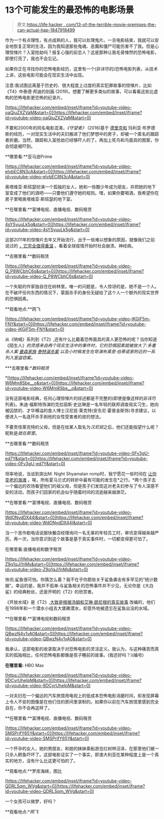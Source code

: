 # 13个可能发生的最恐怖的电影场景

> 原文:[https://life hacker . com/13-of-the-terrible-movie-premises-the-can-actual-hap-1847918499](https://lifehacker.com/13-of-the-scariest-movie-premises-that-can-actually-hap-1847918499)

作为一个有点理性，有点成熟的人，我可以处理鬼片。一旦电影结束，我就可以安全地恢复正常的生活，因为我知道那些鬼魂、恶魔和僵尸可能伤害不了我。但是心理惊悚片？入室抢劫吗？报复心强的前恋人？这是那种让我毛骨悚然的恐怖电影，即使灯亮了，我也不会忘记。

如果你正在寻找你的恐怖电影经历，这里有一个(非详尽的)恐怖电影列表，从技术上讲，这些电影可能会在现实生活中出现。

注意:我试图远离基于历史的、很大程度上过度的真实犯罪故事的惊悚片，比如《T4》中泰德·邦迪的刻画 (2019)。想要了解更多类似的故事，可以看看这些比虚构的恐怖电影更恐怖的纪录片。

 [https://lifehacker.com/embed/inset/iframe?id=youtube-video-oaQjuZXZVaM&start=0](https://lifehacker.com/embed/inset/iframe?id=youtube-video-oaQjuZXZVaM&start=0) 

不要和2000年的同名电影混淆，*《守望者》* (2016)基于 [德里克和](https://www.thecut.com/2018/11/the-haunting-of-657-boulevard-in-westfield-new-jersey.html) 玛利亚·布罗德斯的经历，一对现实生活中的夫妇搬进了他们梦想中的房子，却被一个匿名的跟踪者折磨。当然，跟踪和入室抢劫已经够吓人的了。再加上死鸟和鸟面具的图案，你会彻底被吓到。

**哪里看:**亚马逊Prime

 [https://lifehacker.com/embed/inset/iframe?id=youtube-video-eIvbEC8N3cA&start=0](https://lifehacker.com/embed/inset/iframe?id=youtube-video-eIvbEC8N3cA&start=0) 

奥塔维亚·斯班瑟扮演一个孤独的女人，她和一些酷少年成为朋友，并把她的地下室变成了他们的酒吧——只要他们遵守她的规则。嘿，如果你要喝酒，我希望你在房子里喝奥塔维亚·斯班瑟的地下室。

**在哪里看:**富博电视、直播电视、数码租赁

 [https://lifehacker.com/embed/inset/iframe?id=youtube-video-4sYSyuuLk5g&start=0](https://lifehacker.com/embed/inset/iframe?id=youtube-video-4sYSyuuLk5g&start=0) 

这部2011年的惊悚片去年又开始流行，出于一些难以想象的原因，就像我们之前说过的 [，它完全值得重温](https://lifehacker.com/its-worth-watching-contagion-again-1845257759) 。看着全球疫情开始时社会崩溃。神经病。

**去哪里看:**数码租赁

 [https://lifehacker.com/embed/inset/iframe?id=youtube-video-Q_P8WCbhC6s&start=0](https://lifehacker.com/embed/inset/iframe?id=youtube-video-Q_P8WCbhC6s&start=0) 

一个失聪的作家独自住在树林里。唯一的问题是，令人惊讶的是，她不是一个人。在不破坏任何东西的情况下，蒙面杀手的身份无疑给了这个人一个额外的现实世界的恐惧因素。

**观看地点:**网飞

 [https://lifehacker.com/embed/inset/iframe?id=youtube-video-jKGiF5m-FNY&start=0](https://lifehacker.com/embed/inset/iframe?id=youtube-video-jKGiF5m-FNY&start=0) 

从《呐喊》系列到《T2》,还有什么比戴着恐怖面具的真人更恐怖的呢？当你知道《陌生人》*的灵感来自两个现实生活中的事件时，它的恐惧因素就被放大了:多重杀人案 [曼森家族](https://en.wikipedia.org/wiki/Manson_family) [泰特谋杀案](https://en.wikipedia.org/wiki/Tate_murders) 以及小时候发生在导演布莱恩·伯蒂诺家附近的一系列入室盗窃案。*

***去哪里看:**数码租赁*

 *[https://lifehacker.com/embed/inset/iframe?id=youtube-video-W6Mm8Sbe__o&start=0](https://lifehacker.com/embed/inset/iframe?id=youtube-video-W6Mm8Sbe__o&start=0) 

没有这部电影经典，任何心理惊悚片的综述都是不完整的(即使是像这样的非详尽列表)。朱迪·福斯特饰演的克拉丽斯·史达琳是一名年轻的联邦调查局实习生，她向被囚禁的、才华横溢的食人博士汉尼拔·莱克特(安东尼·霍普金斯饰)寻求建议，以便进入一名连环杀手剥他的女性受害者的皮的想法。

不要责怪莱克特的父母，但是在给某人取名为*汉尼拔*之后，他们还能指望什么呢？昵称是*就在那里*。

**去哪里看:**数码租赁

 [https://lifehacker.com/embed/inset/iframe?id=youtube-video-0Fv3gU-ed7Y&start=0](https://lifehacker.com/embed/inset/iframe?id=youtube-video-0Fv3gU-ed7Y&start=0) 

坦率地说，当谈到突出M. Night Shyamalan romp时，我宁愿花一些时间在 [让你变老的海滩](https://knowyourmeme.com/memes/the-beach-that-makes-you-old) 。唉，所有夏马兰式的转折中最有可能的发生在*之行。*两个孩子去一个偏远的农场看望他们的祖父母，但是孩子们发现这对老夫妇参与了令人深感不安的活动，而孩子们回家的机会似乎随着时间的流逝越来越渺茫。

**在哪里看:**富博电视、直播电视、数码租赁

 [https://lifehacker.com/embed/inset/iframe?id=youtube-video-WdONydDX44I&start=0](https://lifehacker.com/embed/inset/iframe?id=youtube-video-WdONydDX44I&start=0) 

当一个恶作剧电话说服快餐店经理询问一名无辜的年轻员工时，审讯变得越来越严厉。再一次，当你意识到这个故事是基于真实事件时，一切都变得更可怕了。

在哪里看:直播电视和数字租赁

 [https://lifehacker.com/embed/inset/iframe?id=youtube-video-Z9q1qJi1nMs&start=0](https://lifehacker.com/embed/inset/iframe?id=youtube-video-Z9q1qJi1nMs&start=0) 

快讯:鲨鱼很可怕。你猜怎么着？我不在乎你那些关于鲨鱼袭击有多罕见的“统计数据”。幸运的是，我并不孤单:与鲨鱼相关的恐怖事件并不少见，无论你是《大白鲨》的经典粉丝，还是开明的《T2》的欣赏者。

《开放水域》是《T2》[,大致是根据汤姆和艾琳·朗尼根的真实故事](https://screenrant.com/open-water-movie-true-story-shark-encounter-explained/) 改编的，他们在1998年和一个潜水小组去大堡礁潜水，却意外地被遗忘在鲨鱼出没的水域。

**在哪里看:**富博电视和数码租赁

 [https://lifehacker.com/embed/inset/iframe?id=youtube-video-QBwzN4v1vA0&start=0](https://lifehacker.com/embed/inset/iframe?id=youtube-video-QBwzN4v1vA0&start=0) 

我承认，这部电影的收录取决于对恐怖电影的灵活定义。我认为，与这种痛苦而真实的孤独相比，任何恐怖电影都像是孩子睡前的故事。(我还好吗？)(编号)

**在哪里看:** HBO Max

 [https://lifehacker.com/embed/inset/iframe?id=youtube-video-9DCyrUheIpM&start=0](https://lifehacker.com/embed/inset/iframe?id=youtube-video-9DCyrUheIpM&start=0) 

一对夫妇在一个偏远的汽车旅馆用电视上的低成本恐怖电影消磨时间，却发现屏幕上令人不安的图像是在他们住的房间里录制的。如果你以前在汽车旅馆里感到完全自在，你不会再这样了。

**在哪里看:**富博电视、直播电视、数码租赁

 [https://lifehacker.com/embed/inset/iframe?id=youtube-video-SMSPrifY65Y&start=0](https://lifehacker.com/embed/inset/iframe?id=youtube-video-SMSPrifY65Y&start=0) 

一个怀孕的女人，她的男朋友，和她的妹妹乘船游览红树林沼泽，在那里他们被一只杀人鳄鱼吓坏了。这部电影证实了一个事实，即澳大利亚在某种程度上是一个真实的地方，没有什么比这更可怕的了。

**观看地点:**罗库海峡，图比

 [https://lifehacker.com/embed/inset/iframe?id=youtube-video-QDRLSqm_WVg&start=0](https://lifehacker.com/embed/inset/iframe?id=youtube-video-QDRLSqm_WVg&start=0) 

一个女孩可以做梦，好吗？

**观看地点:**网飞*